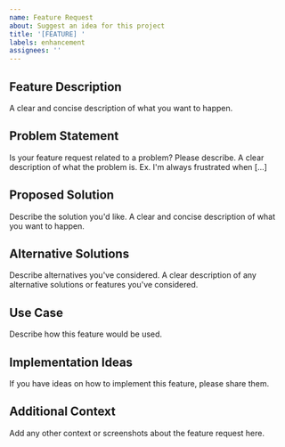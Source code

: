 ```yaml
---
name: Feature Request
about: Suggest an idea for this project
title: '[FEATURE] '
labels: enhancement
assignees: ''
---
```


## Feature Description
A clear and concise description of what you want to happen.

## Problem Statement
Is your feature request related to a problem? Please describe.
A clear description of what the problem is. Ex. I'm always frustrated when [...]

## Proposed Solution
Describe the solution you'd like.
A clear and concise description of what you want to happen.

## Alternative Solutions
Describe alternatives you've considered.
A clear description of any alternative solutions or features you've considered.

## Use Case
Describe how this feature would be used.

## Implementation Ideas
If you have ideas on how to implement this feature, please share them.

## Additional Context
Add any other context or screenshots about the feature request here.
